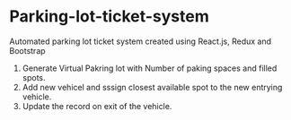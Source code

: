 # Parking-lot-ticket-system
Automated parking lot ticket system created using React.js, Redux and Bootstrap


1) Generate Virtual Pakring lot with Number of paking spaces and filled spots.
2) Add new vehicel and sssign closest available spot to the new entrying vehicle.
3) Update the record on exit of the vehicle.
